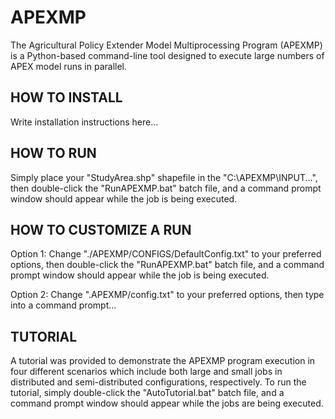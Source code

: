 # APEXMP
The Agricultural Policy Extender Model Multiprocessing Program (APEXMP) is a Python-based command-line tool designed to execute large numbers of APEX model runs in parallel.

## HOW TO INSTALL
Write installation instructions here...

## HOW TO RUN
Simply place your "StudyArea.shp" shapefile in the "C:\APEXMP\INPUT...", then double-click the "RunAPEXMP.bat" batch file, and a command prompt window should appear while the job is being executed.

## HOW TO CUSTOMIZE A RUN
Option 1: Change "./APEXMP/CONFIGS/DefaultConfig.txt" to your preferred options, then double-click the "RunAPEXMP.bat" batch file, and a command prompt window should appear while the job is being executed.

Option 2: Change ".APEXMP/config.txt" to your preferred options, then type into a command prompt...

## TUTORIAL
A tutorial was provided to demonstrate the APEXMP program execution in four different scenarios which include both large and small jobs in distributed and semi-distributed configurations, respectively. To run the tutorial, simply double-click the "AutoTutorial.bat" batch file, and a command prompt window should appear while the jobs are being executed.

